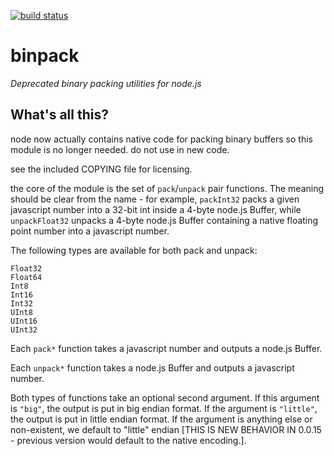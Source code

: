 [![build status](https://secure.travis-ci.org/russellmcc/node-binpack.png)](http://travis-ci.org/russellmcc/node-binpack)
# binpack

_Deprecated binary packing utilities for node.js_

## What's all this?

node now actually contains native code for packing binary buffers so this module is no longer needed.  do not use in new code.

see the included COPYING file for licensing.

the core of the module is the set of `pack`/`unpack` pair functions.  The meaning should be clear from the name - for example, `packInt32` packs a given javascript number into a 32-bit int inside a 4-byte node.js Buffer, while `unpackFloat32` unpacks a 4-byte node.js Buffer containing a native floating point number into a javascript number.

The following types are available for both pack and unpack:

    Float32 
    Float64 
    Int8
    Int16 
    Int32
    UInt8 
    UInt16
    UInt32
    
Each `pack*` function takes a javascript number and outputs a node.js Buffer.

Each `unpack*` function takes a node.js Buffer and outputs a javascript number.

Both types of functions take an optional second argument.  If this argument is `"big"`, the output is put in big endian format.  If the argument is `"little"`, the output is put in little endian format.  If the argument is anything else or non-existent, we default to "little" endian [THIS IS NEW BEHAVIOR IN 0.0.15 - previous version would default to the native encoding.].
